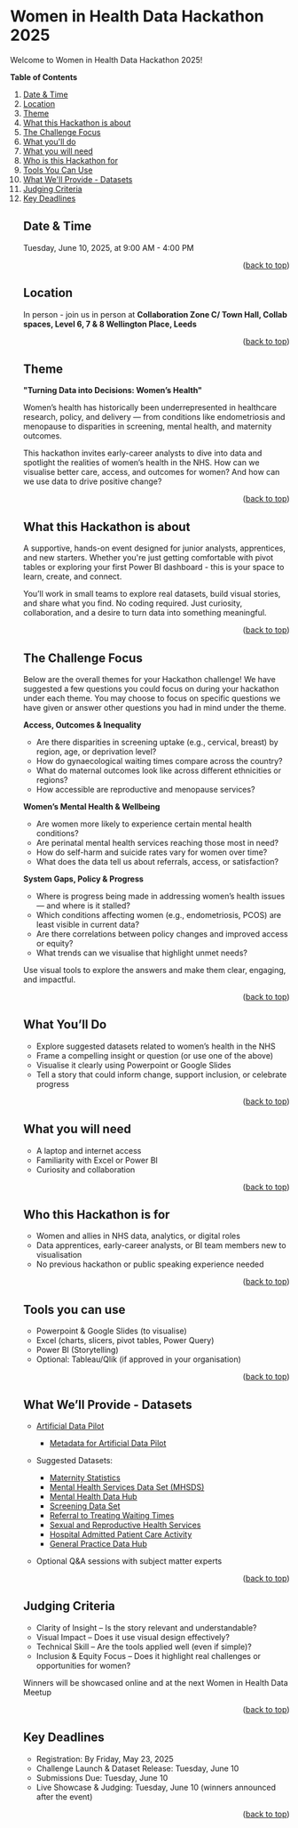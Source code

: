 # Women in Health Data Hackathon 2025

<a id="readme-top"></a>

Welcome to Women in Health Data Hackathon 2025! 

<!-- TABLE OF CONTENT -->

**Table of Contents**
<ol>
    <li><a href="#datetime">Date & Time</a></li>
    <li><a href="#location">Location</a></li>
    <li><a href="#theme">Theme</a></li>
    <li><a href="#about">What this Hackathon is about</a></li>
    <li><a href="#challenge">The Challenge Focus</a></li>
    <li><a href="#task">What you'll do</a></li>
    <li><a href="#need">What you will need</a></li>
    <li><a href="#for">Who is this Hackathon for</a></li>
    <li><a href="#tools">Tools You Can Use</a></li>
    <li><a href="#materials">What We'll Provide - Datasets</a></li>
    <!-- <li><a href="#category">Recognition</a></li> -->
    <li><a href="#judging">Judging Criteria</a></li>
    <li><a href="#key_deadlines">Key Deadlines</a></li>


<a id="datetime"></a>

## Date & Time
Tuesday, June 10, 2025, at 9:00 AM - 4:00 PM

<p align="right">(<a href="#readme-top">back to top</a>)</p>

<a id="location"></a>

## Location
In person - join us in person at **Collaboration Zone C/ Town Hall, Collab spaces, Level 6, 7 & 8 Wellington Place, Leeds**
<p align="right">(<a href="#readme-top">back to top</a>)</p>

<a id="theme"></a>

## Theme

**"Turning Data into Decisions: Women’s Health"**

Women’s health has historically been underrepresented in healthcare research, policy, and delivery — from conditions like endometriosis and menopause to disparities in screening, mental health, and maternity outcomes.

This hackathon invites early-career analysts to dive into data and spotlight the realities of women’s health in the NHS. How can we visualise better care, access, and outcomes for women? And how can we use data to drive positive change?
<p align="right">(<a href="#readme-top">back to top</a>)</p>

<a id="about"></a>

## What this Hackathon is about
A supportive, hands-on event designed for junior analysts, apprentices, and new starters. Whether you're just getting comfortable with pivot tables or exploring your first Power BI dashboard - this is your space to learn, create, and connect.

You’ll work in small teams to explore real datasets, build visual stories, and share what you find. No coding required. Just curiosity, collaboration, and a desire to turn data into something meaningful.
<p align="right">(<a href="#readme-top">back to top</a>)</p>

<a id="challenge"></a>

## The Challenge Focus
Below are the overall themes for your Hackathon challenge! We have suggested a few questions you could focus on during your hackathon under each theme. You may choose to focus on specific questions we have given or answer other questions you had in mind under the theme.  

**Access, Outcomes & Inequality**
- Are there disparities in screening uptake (e.g., cervical, breast) by region, age, or deprivation level?
- How do gynaecological waiting times compare across the country?
- What do maternal outcomes look like across different ethnicities or regions?
- How accessible are reproductive and menopause services?

**Women’s Mental Health & Wellbeing**

- Are women more likely to experience certain mental health conditions?
- Are perinatal mental health services reaching those most in need?
- How do self-harm and suicide rates vary for women over time?
- What does the data tell us about referrals, access, or satisfaction?

**System Gaps, Policy & Progress**

- Where is progress being made in addressing women’s health issues — and where is it stalled?
- Which conditions affecting women (e.g., endometriosis, PCOS) are least visible in current data?
- Are there correlations between policy changes and improved access or equity?
- What trends can we visualise that highlight unmet needs?

Use visual tools to explore the answers and make them clear, engaging, and impactful.
<p align="right">(<a href="#readme-top">back to top</a>)</p>

<a id="task"></a>

## What You’ll Do
- Explore suggested datasets related to women’s health in the NHS
- Frame a compelling insight or question (or use one of the above)
- Visualise it clearly using Powerpoint or Google Slides
- Tell a story that could inform change, support inclusion, or celebrate progress
<p align="right">(<a href="#readme-top">back to top</a>)</p>

<a id="need"></a>

## What you will need
- A laptop and internet access
- Familiarity with Excel or Power BI
- Curiosity and collaboration
<p align="right">(<a href="#readme-top">back to top</a>)</p>

<a id="for"></a>

## Who this Hackathon is for
- Women and allies in NHS data, analytics, or digital roles
- Data apprentices, early-career analysts, or BI team members new to visualisation
- No previous hackathon or public speaking experience needed
<p align="right">(<a href="#readme-top">back to top</a>)</p>

<a id="tools"></a>

## Tools you can use
- Powerpoint & Google Slides (to visualise)
- Excel (charts, slicers, pivot tables, Power Query)
- Power BI (Storytelling)
- Optional: Tableau/Qlik (if approved in your organisation)
<p align="right">(<a href="#readme-top">back to top</a>)</p>

<a id="materials"></a>

## What We’ll Provide - Datasets 
- [Artificial Data Pilot](https://digital.nhs.uk/services/artificial-data#access-artificial-data-sets)
    - [Metadata for Artificial Data Pilot](https://digital.nhs.uk/binaries/content/assets/website-assets/data-and-information/data-tools-and-services/data-services/hospital-episode-statistics/hes-data-dictionary/hes-tos-v2.04.xlsx)
- Suggested Datasets:
    - [Maternity Statistics](https://digital.nhs.uk/data-and-information/publications/statistical/maternity-services-monthly-statistics)
    - [Mental Health Services Data Set (MHSDS)](https://digital.nhs.uk/data-and-information/data-collections-and-data-sets/data-sets/mental-health-services-data-set)
    - [Mental Health Data Hub](https://digital.nhs.uk/data-and-information/data-tools-and-services/data-services/mental-health-data-hub)
    - [Screening Data Set](https://www.england.nhs.uk/statistics/statistical-work-areas/screening/)
    - [Referral to Treating Waiting Times](https://www.england.nhs.uk/statistics/statistical-work-areas/rtt-waiting-times/)
    - [Sexual and Reproductive Health Services](https://digital.nhs.uk/data-and-information/publications/statistical/sexual-and-reproductive-health-services)
    - [Hospital Admitted Patient Care Activity](https://digital.nhs.uk/data-and-information/publications/statistical/hospital-admitted-patient-care-activity)
    - [General Practice Data Hub](https://digital.nhs.uk/data-and-information/data-tools-and-services/data-services/general-practice-data-hub)


- Optional Q&A sessions with subject matter experts
<p align="right">(<a href="#readme-top">back to top</a>)</p>

<a id="category"></a>

<!-- ## Recognition
- Best Overall Insight
- Best Visual Storytelling
- Most Thought-Provoking Use of Data
- Most Innovative Use of Data
<p align="right">(<a href="#readme-top">back to top</a>)</p>

<a id="judging"></a> -->

## Judging Criteria
- Clarity of Insight – Is the story relevant and understandable?
- Visual Impact – Does it use visual design effectively?
- Technical Skill – Are the tools applied well (even if simple)?
- Inclusion & Equity Focus – Does it highlight real challenges or opportunities for women?

Winners will be showcased online and at the next Women in Health Data Meetup
<p align="right">(<a href="#readme-top">back to top</a>)</p>

<a id="key_deadlines"></a>

## Key Deadlines
- Registration: By Friday, May 23, 2025
- Challenge Launch & Dataset Release: Tuesday, June 10
- Submissions Due: Tuesday, June 10
- Live Showcase & Judging: Tuesday, June 10 (winners announced after the event)

<p align="right">(<a href="#readme-top">back to top</a>)</p>
